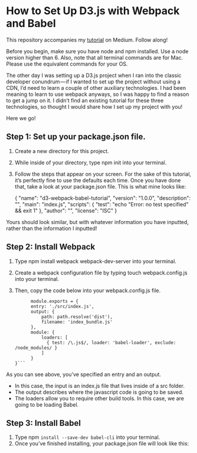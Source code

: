 # How to Set Up D3.js with Webpack and Babel

This repository accompanies my [tutorial](https://medium.com/code-like-a-girl/how-to-set-up-d3-js-with-webpack-and-babel-7bd3f5e20df7#.dv1hfry3g) on Medium. Follow along!   

Before you begin, make sure you have node and npm installed. Use a node version higher than 6. Also, note that all terminal commands are for Mac. Please use the equivalent commands for your OS.

The other day I was setting up a D3.js project when I ran into the classic developer conundrum — if I wanted to set up the project without using a CDN, I’d need to learn a couple of other auxiliary technologies. I had been meaning to learn to use webpack anyways, so I was happy to find a reason to get a jump on it. I didn’t find an existing tutorial for these three technologies, so thought I would share how I set up my project with you!

Here we go!

## Step 1: Set up your package.json file.

1. Create a new directory for this project.
2. While inside of your directory, type npm init into your terminal.
3. Follow the steps that appear on your screen. For the sake of this tutorial, it’s perfectly fine to use the defaults each time. Once you have done that, take a look at your package.json file. This is what mine looks like:

    {
      "name": "d3-webpack-babel-tutorial", 
      "version": "1.0.0", 
      "description": "", 
      "main": "index.js", 
      "scripts": { 
        "test": "echo \"Error: no test specified\" && exit 1" 
      }, 
      "author": "", 
      "license": "ISC"
    }

Yours should look similar, but with whatever information you have inputted, rather than the information I inputted!

## Step 2: Install Webpack

1. Type npm install webpack webpack-dev-server into your terminal.
2. Create a webpack configuration file by typing touch webpack.config.js into your terminal.
3. Then, copy the code below into your webpack.config.js file.

    ```const path = require('path'); 
          module.exports = { 
          entry: './src/index.js', 
          output: {
              path: path.resolve('dist'), 
              filename: 'index_bundle.js' 
          }, 
          module: {
              loaders: [
                { test: /\.js$/, loader: 'babel-loader', exclude: /node_modules/ }
              ]
          }  
    }```

As you can see above, you’ve specified an entry and an output.
* In this case, the input is an index.js file that lives inside of a src folder.
* The output describes where the javascript code is going to be saved.
* The loaders allow you to require other build tools. In this case, we are going to be loading Babel.

## Step 3: Install Babel
1. Type npm `install --save-dev babel-cli` into your terminal.
2. Once you’ve finished installing, your package.json file will look like this:









